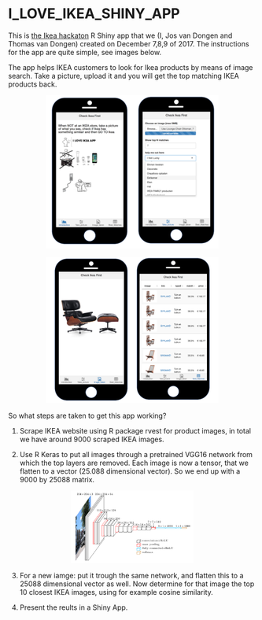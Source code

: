 # I_LOVE_IKEA_SHINY_APP

This is [the Ikea hackaton](http://hackathon.ikea.com/) R Shiny app that we (I, Jos van Dongen and Thomas van Dongen) created on December 7,8,9 of 2017. The instructions for the app are quite simple, see images below.


The app helps IKEA customers to look for Ikea products by means of image search. Take a picture, upload it and you will get the top matching IKEA products back.


<p align="center">
  <img src="ikeaphoneapp1.png" width="350"/>
</p>

<p align="center">
  <img src="ikeaphoneapp2.png" width="350"/>
</p>


So what steps are taken to get this app working?

1. Scrape IKEA website using R package rvest for product images, in total we have around 9000 scraped IKEA images.

2. Use R Keras to put all images through a pretrained VGG16 network from which the top layers are removed. Each image is now a tensor, that we flatten to a vector (25.088 dimensional vector). So we end up with a 9000 by 25088 matrix.

<p align="center">
  <img src="vgg16_.png" width="250"/>
</p>

3. For a new iamge: put it trough the same network, and flatten this to a 25088 dimensional vector as well. Now determine for that image the top 10 closest IKEA images, using for example cosine similarity.

4. Present the reults in a Shiny App.


